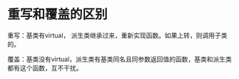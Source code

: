 # 重写和覆盖的区别

重写：基类有virtual，   派生类继承过来，重新实现函数。如果上转，则调用子类的。

覆盖：基类没有virtual，派生类有基类同名且同参数返回值的函数，基类和派生类都有这个函数，互不干扰。